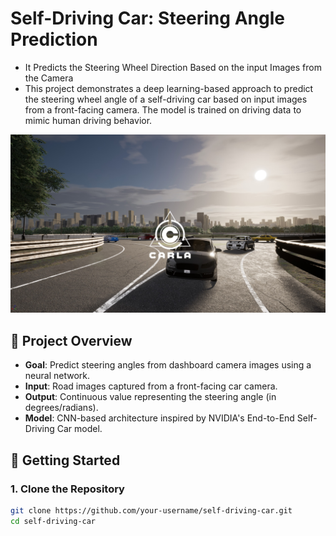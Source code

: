 # Self-Driving Car: Steering Angle Prediction

-  It Predicts the Steering Wheel Direction Based on the input Images from the Camera
- This project demonstrates a deep learning-based approach to predict the steering wheel angle of a self-driving car based on input images from a front-facing camera. The model is trained on driving data to mimic human driving behavior.

![alt ](carla_simulator_cover.jpg)

## 📌 Project Overview

- **Goal**: Predict steering angles from dashboard camera images using a neural network.
- **Input**: Road images captured from a front-facing car camera.
- **Output**: Continuous value representing the steering angle (in degrees/radians).
- **Model**: CNN-based architecture inspired by NVIDIA's End-to-End Self-Driving Car model.


## 🚀 Getting Started

### 1. Clone the Repository
```bash
git clone https://github.com/your-username/self-driving-car.git
cd self-driving-car
```




